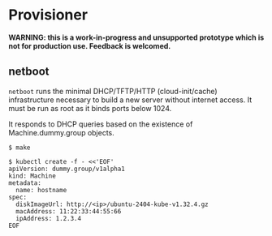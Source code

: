 # Provisioner

**WARNING: this is a work-in-progress and unsupported prototype which is not for
production use.  Feedback is welcomed.**

## netboot

`netboot` runs the minimal DHCP/TFTP/HTTP (cloud-init/cache) infrastructure
necessary to build a new server without internet access.  It must be run as root
as it binds ports below 1024.

It responds to DHCP queries based on the existence of Machine.dummy.group
objects.

```shell
$ make

$ kubectl create -f - <<'EOF'
apiVersion: dummy.group/v1alpha1
kind: Machine
metadata:
  name: hostname
spec:
  diskImageUrl: http://<ip>/ubuntu-2404-kube-v1.32.4.gz
  macAddress: 11:22:33:44:55:66
  ipAddress: 1.2.3.4
EOF
```

